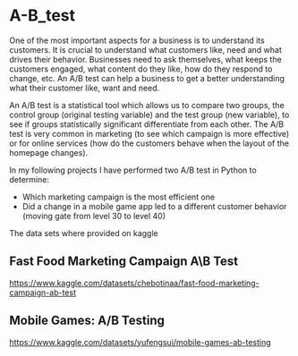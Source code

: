 # A-B_test

One of the most important aspects for a business is to understand its customers. It is crucial to understand what customers like, need and what drives their behavior.
Businesses need to ask themselves, what keeps the customers engaged, what content do they like, how do they respond to change, etc.
An A/B test can help a business to get a better understanding what their customer like, want and need.

An A/B test is a statistical tool which allows us to compare two groups, the control group (original testing variable) and the test group (new variable), to see if groups statistically significant differentiate from each other.
The A/B test is very common in marketing (to see which campaign is more effective) or for online services (how do the customers behave when the layout of the homepage changes).

In my following projects I have performed two A/B test in Python to determine:
- Which marketing campaign is the most efficient one
- Did a change in a mobile game app led to a different customer behavior (moving gate from level 30 to level 40)

The data sets where provided on kaggle
## Fast Food Marketing Campaign A\B Test
https://www.kaggle.com/datasets/chebotinaa/fast-food-marketing-campaign-ab-test

## Mobile Games: A/B Testing
https://www.kaggle.com/datasets/yufengsui/mobile-games-ab-testing
